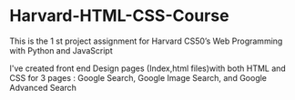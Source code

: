 # Harvard-HTML-CSS-Course
This is the 1 st project assignment for Harvard CS50’s Web Programming with Python and JavaScript

I've created front end Design pages (Index,html files)with both HTML and CSS for 3 pages : Google Search, Google Image Search, and Google Advanced Search
